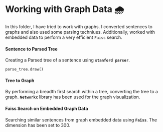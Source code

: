 # Working with Graph Data 🌧️
In this folder, I have tried to work with graphs. I converted sentences to graphs and also used some parsing techniues. Additionally, worked with embedded data to perform a very efficient `Faiss` search.

#### Sentence to Parsed Tree

Creating a Parsed tree of a sentence using **`stanford parser`**.

  `parse_tree.draw()
  `
#### Tree to Graph

By performing a breadth first search within a tree, converting the tree to a graph. **`Networkx`** library has been used for the graph visualization.
#### Faiss Search on Embedded Graph Data

Searching similar sentences from graph embedded data using **`Faiss`**. The dimension has been set to 300.
